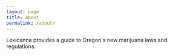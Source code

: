 ```yaml
---
layout: page
title: About
permalink: /about/
---
```


Lexicanna provides a guide to Oregon's new marijuana laws and regulations.
